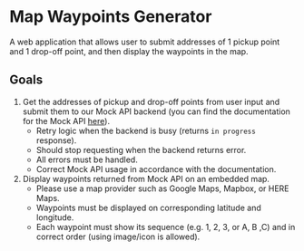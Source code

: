 # Map Waypoints Generator
A web application that allows user to submit addresses of 1 pickup point and 1 drop-off point, and then display the waypoints in the map. 

## Goals
1. Get the addresses of pickup and drop-off points from user input and submit them to our Mock API backend (you can find the documentation for the Mock API [here](https://github.com/lalamove/challenge/blob/master/mockApi/DOC.md)).
	- Retry logic when the backend is busy (returns `in progress` response).
	- Should stop requesting when the backend returns error.
	- All errors must be handled.
	- Correct Mock API usage in accordance with the documentation.
2. Display waypoints returned from Mock API on an embedded map.
	- Please use a map provider such as Google Maps, Mapbox, or HERE Maps.
	- Waypoints must be displayed on corresponding latitude and longitude.
	- Each waypoint must show its sequence (e.g. 1, 2, 3, or A, B ,C) and in correct order (using image/icon is allowed).


